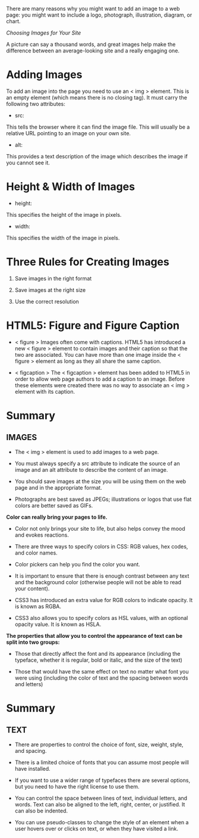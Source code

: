 There are many reasons why you might
want to add an image to a web page: you
might want to include a logo, photograph,
illustration, diagram, or chart.

*Choosing Images for Your Site*

A picture can say a thousand words, and great
images help make the difference between an
average-looking site and a really engaging one.

# Adding Images

To add an image into the page you need to use an < img > element. This is an empty element (which means there is no closing tag). It must carry the following two attributes:

* src:

This tells the browser where
it can find the image file. This
will usually be a relative URL
pointing to an image on your
own site.

* alt: 

This provides a text description
of the image which describes the
image if you cannot see it.


# Height & Width of Images

* height:

This specifies the height of the
image in pixels.

* width:

This specifies the width of the
image in pixels.

# Three Rules for Creating Images

1. Save images in the right format

2. Save images at the right size

3. Use the correct resolution

# HTML5: Figure and Figure Caption

* < figure >
Images often come with
captions. HTML5 has introduced
a new < figure > element to
contain images and their caption
so that the two are associated.
You can have more than one
image inside the < figure >
element as long as they all share
the same caption.

* < figcaption >
The < figcaption > element has
been added to HTML5 in order
to allow web page authors to add
a caption to an image.
Before these elements were
created there was no way to
associate an < img > element with
its caption.

# Summary

## IMAGES

* The < img > element is used to add images to a
web page.

* You must always specify a src attribute to indicate the
source of an image and an alt attribute to describe the
content of an image.

* You should save images at the size you will be using
them on the web page and in the appropriate format.

* Photographs are best saved as JPEGs; illustrations or
logos that use flat colors are better saved as GIFs.

**Color can really bring your pages to life.**

* Color not only brings your site to life, but also helps
convey the mood and evokes reactions.

* There are three ways to specify colors in CSS:
RGB values, hex codes, and color names.

* Color pickers can help you find the color you want.

* It is important to ensure that there is enough contrast
between any text and the background color (otherwise
people will not be able to read your content).

* CSS3 has introduced an extra value for RGB colors to
indicate opacity. It is known as RGBA.

* CSS3 also allows you to specify colors as HSL values,
with an optional opacity value. It is known as HSLA.

**The properties that allow you to control the appearance of text can be split into two groups:**

* Those that directly affect the font and its appearance
(including the typeface, whether it is regular, bold or italic,
and the size of the text)

* Those that would have the same effect on text no matter
what font you were using (including the color of text and
the spacing between words and letters)

# Summary
## TEXT

* There are properties to control the choice of font, size,
weight, style, and spacing.

* There is a limited choice of fonts that you can assume
most people will have installed.

* If you want to use a wider range of typefaces there are
several options, but you need to have the right license
to use them.

* You can control the space between lines of text,
individual letters, and words. Text can also be aligned
to the left, right, center, or justified. It can also be
indented.

* You can use pseudo-classes to change the style of an
element when a user hovers over or clicks on text, or
when they have visited a link.